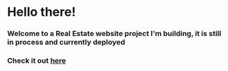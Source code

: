 # Hello there!

### Welcome to a Real Estate website project I'm building, it is still in process and currently deployed
### Check it out [here](https://realestateproject.imfast.io)
